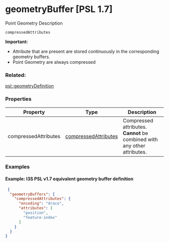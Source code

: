 # geometryBuffer [PSL 1.7]



Point Geometry Description

```
compressedAttributes
```

 **Important:**
- Attribute that are present are stored continuously in the corresponding geometry buffers.
- Point Geometry are always compressed


### Related:

[psl::geometryDefinition](geometryDefinition.psl.md)
### Properties

| Property | Type | Description |
| --- | --- | --- |
| compressedAttributes | [compressedAttributes](compressedAttributes.cmn.md) | Compressed attributes. **Cannot** be combined with any other attributes. |

### Examples 

#### Example: I3S PSL v1.7 equivalent geometry buffer definition 

```json
 {
  "geometryBuffers": {
    "compressedAttributes": {
      "encoding": "draco",
      "attributes": [
        "position",
        "feature-index"
      ]
    }
  }
} 
```

